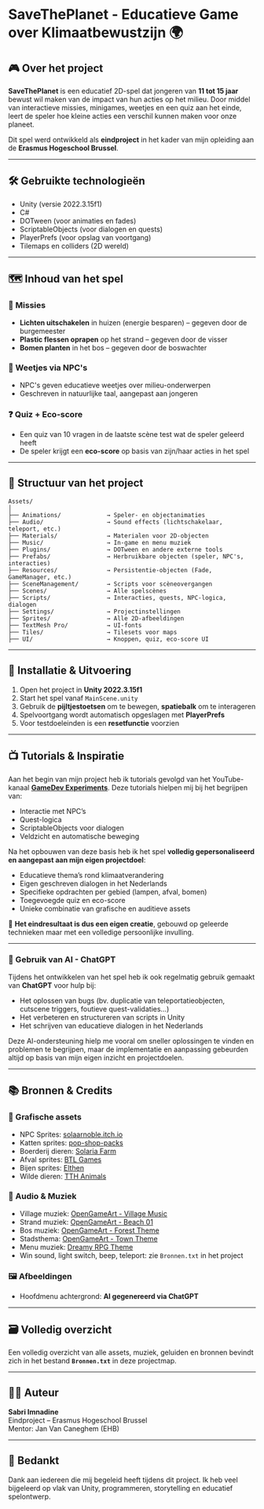 # SaveThePlanet - Educatieve Game over Klimaatbewustzijn 🌍

## 🎮 Over het project

**SaveThePlanet** is een educatief 2D-spel dat jongeren van **11 tot 15 jaar** bewust wil maken van de impact van hun acties op het milieu. Door middel van interactieve missies, minigames, weetjes en een quiz aan het einde, leert de speler hoe kleine acties een verschil kunnen maken voor onze planeet.

Dit spel werd ontwikkeld als **eindproject** in het kader van mijn opleiding aan de **Erasmus Hogeschool Brussel**.

---

## 🛠️ Gebruikte technologieën

- Unity (versie 2022.3.15f1)
- C#
- DOTween (voor animaties en fades)
- ScriptableObjects (voor dialogen en quests)
- PlayerPrefs (voor opslag van voortgang)
- Tilemaps en colliders (2D wereld)

---

## 🗺️ Inhoud van het spel

### 🌱 Missies
- **Lichten uitschakelen** in huizen (energie besparen) – gegeven door de burgemeester
- **Plastic flessen oprapen** op het strand – gegeven door de visser
- **Bomen planten** in het bos – gegeven door de boswachter

### 🧠 Weetjes via NPC's
- NPC's geven educatieve weetjes over milieu-onderwerpen
- Geschreven in natuurlijke taal, aangepast aan jongeren

### ❓ Quiz + Eco-score
- Een quiz van 10 vragen in de laatste scène test wat de speler geleerd heeft
- De speler krijgt een **eco-score** op basis van zijn/haar acties in het spel

---

## 📁 Structuur van het project

```plaintext
Assets/
│
├── Animations/             → Speler- en objectanimaties
├── Audio/                  → Sound effects (lichtschakelaar, teleport, etc.)
├── Materials/              → Materialen voor 2D-objecten
├── Music/                  → In-game en menu muziek
├── Plugins/                → DOTween en andere externe tools
├── Prefabs/                → Herbruikbare objecten (speler, NPC's, interacties)
├── Resources/              → Persistentie-objecten (Fade, GameManager, etc.)
├── SceneManagement/        → Scripts voor scèneovergangen
├── Scenes/                 → Alle spelscènes
├── Scripts/                → Interacties, quests, NPC-logica, dialogen
├── Settings/               → Projectinstellingen
├── Sprites/                → Alle 2D-afbeeldingen
├── TextMesh Pro/           → UI-fonts
├── Tiles/                  → Tilesets voor maps
├── UI/                     → Knoppen, quiz, eco-score UI
```

---

## 🔧 Installatie & Uitvoering

1. Open het project in **Unity 2022.3.15f1**
2. Start het spel vanaf `MainScene.unity`
3. Gebruik de **pijltjestoetsen** om te bewegen, **spatiebalk** om te interageren
4. Spelvoortgang wordt automatisch opgeslagen met **PlayerPrefs**
5. Voor testdoeleinden is een **resetfunctie** voorzien

---

## 📺 Tutorials & Inspiratie

Aan het begin van mijn project heb ik tutorials gevolgd van het YouTube-kanaal [**GameDev Experiments**](https://www.youtube.com/@GameDevExperiments/videos). Deze tutorials hielpen mij bij het begrijpen van:

- Interactie met NPC’s  
- Quest-logica  
- ScriptableObjects voor dialogen  
- Veldzicht en automatische beweging  

Na het opbouwen van deze basis heb ik het spel **volledig gepersonaliseerd en aangepast aan mijn eigen projectdoel**:

- Educatieve thema’s rond klimaatverandering  
- Eigen geschreven dialogen in het Nederlands  
- Specifieke opdrachten per gebied (lampen, afval, bomen)  
- Toegevoegde quiz en eco-score  
- Unieke combinatie van grafische en auditieve assets  

🎯 **Het eindresultaat is dus een eigen creatie**, gebouwd op geleerde technieken maar met een volledige persoonlijke invulling.


---

### 🤖 Gebruik van AI - ChatGPT

Tijdens het ontwikkelen van het spel heb ik ook regelmatig gebruik gemaakt van **ChatGPT** voor hulp bij:
- Het oplossen van bugs (bv. duplicatie van teleportatieobjecten, cutscene triggers, foutieve quest-validaties…)
- Het verbeteren en structureren van scripts in Unity
- Het schrijven van educatieve dialogen in het Nederlands

Deze AI-ondersteuning hielp me vooral om sneller oplossingen te vinden en problemen te begrijpen, maar de implementatie en aanpassing gebeurden altijd op basis van mijn eigen inzicht en projectdoelen.

---

## 📚 Bronnen & Credits

### 🎨 Grafische assets
- NPC Sprites: [solaarnoble.itch.io](https://solaarnoble.itch.io/free-npcs)
- Katten sprites: [pop-shop-packs](https://pop-shop-packs.itch.io/cats-pixel-asset-pack?download)
- Boerderij dieren: [Solaria Farm](https://jamiebrownhill.itch.io/solaria-farm-animal-sprites?download)
- Afval sprites: [BTL Games](https://btl-games.itch.io/trash-and-junk-asset-pack?download)
- Bijen sprites: [Elthen](https://elthen.itch.io/2d-pixel-art-bumble-bee-sprites)
- Wilde dieren: [TTH Animals](https://thkaspar.itch.io/tth-animals)

### 🎵 Audio & Muziek
- Village muziek: [OpenGameArt - Village Music](https://opengameart.org/content/village-music)
- Strand muziek: [OpenGameArt - Beach 01](https://opengameart.org/content/beach-01)
- Bos muziek: [OpenGameArt - Forest Theme](https://opengameart.org/content/forest-theme)
- Stadsthema: [OpenGameArt - Town Theme](https://opengameart.org/content/town-theme-rpg)
- Menu muziek: [Dreamy RPG Theme](https://opengameart.org/content/dreamy-side-scrolling-rpg-title-menu-and-rpg-village-exploration-hitctrl-remixed)
- Win sound, light switch, beep, teleport: zie `Bronnen.txt` in het project

### 🖼️ Afbeeldingen
- Hoofdmenu achtergrond: **AI gegenereerd via ChatGPT**

---

## 🗃️ Volledig overzicht

Een volledig overzicht van alle assets, muziek, geluiden en bronnen bevindt zich in het bestand **`Bronnen.txt`** in deze projectmap.

---

## 👨‍💻 Auteur

**Sabri Imnadine**  
Eindproject – Erasmus Hogeschool Brussel   
Mentor: Jan Van Caneghem (EHB) 

---

## 🙏 Bedankt

Dank aan iedereen die mij begeleid heeft tijdens dit project. Ik heb veel bijgeleerd op vlak van Unity, programmeren, storytelling en educatief spelontwerp.






